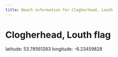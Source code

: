 ```yaml
---
title: Beach information for Clogherhead, Louth
---
```

# Clogherhead, Louth <span class="material-icons blue-flag">flag</span>

<div class="location-info">latitude: 53.78561283 longitude: -6.23459828</div>
<div id="met-eireann-warnings"></div>
<div></div>